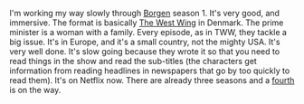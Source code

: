 I'm working my way slowly through <a href="http://scripting.com/2020/09/08.html#a133321">Borgen</a> season 1. It's very good, and immersive. The format is basically <a href="https://en.wikipedia.org/wiki/The_West_Wing">The West Wing</a> in Denmark. The prime minister is a woman with a family. Every episode, as in TWW, they tackle a big issue. It's in Europe, and it's a small country, not the mighty USA. It's very well done. It's slow going because they wrote it so that you need to read things in the show and read the sub-titles (the characters get information from reading headlines in newspapers that go by too quickly to read them). It's on Netflix now. There are already three seasons and a <a href="https://www.radiotimes.com/news/on-demand/2020-04-29/borgen-season-4-netflix/">fourth</a> is on the way. 
